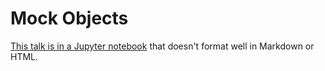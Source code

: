 # Mock Objects

[This talk is in a Jupyter notebook](./mocks.ipynb) that doesn't format well in Markdown or HTML.
